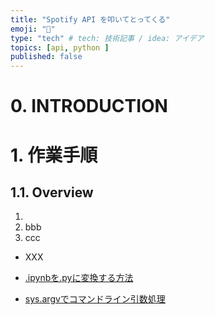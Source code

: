 ```yaml
---
title: "Spotify API を叩いてとってくる"
emoji: "💾"
type: "tech" # tech: 技術記事 / idea: アイデア
topics: [api, python ]
published: false
---
```


# 0. INTRODUCTION


# 1. 作業手順

## 1.1. Overview

1. 
2. bbb
3. ccc

- XXX

- [.ipynbを.pyに変換する方法](https://qiita.com/Shimo5296/items/43d88ef331ddfb2fe421)
- [sys.argvでコマンドライン引数処理](https://note.nkmk.me/python-command-line-arguments/)
